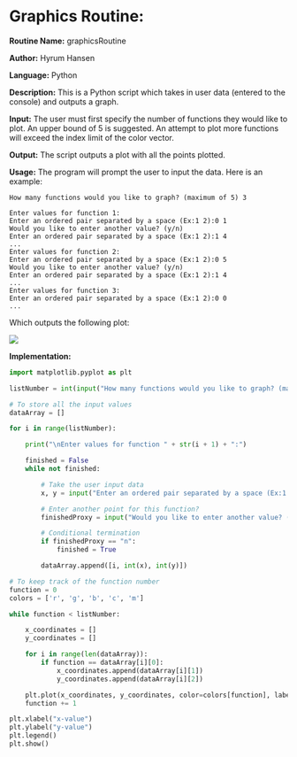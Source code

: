 # Graphics Routine:

**Routine Name:** graphicsRoutine

**Author:** Hyrum Hansen

**Language:** Python

**Description:** This is a Python script which takes in user data (entered to the console) and outputs a graph.

**Input:** The user must first specify the number of functions they would like to plot. An upper bound of 5 is suggested. An attempt to plot more functions will exceed the index limit of the color vector.

**Output:** The script outputs a plot with all the points plotted.

**Usage:** The program will prompt the user to input the data. Here is an example:

```
How many functions would you like to graph? (maximum of 5) 3

Enter values for function 1:
Enter an ordered pair separated by a space (Ex:1 2):0 1
Would you like to enter another value? (y/n)
Enter an ordered pair separated by a space (Ex:1 2):1 4
...
Enter values for function 2:
Enter an ordered pair separated by a space (Ex:1 2):0 5
Would you like to enter another value? (y/n)
Enter an ordered pair separated by a space (Ex:1 2):1 4
...
Enter values for function 3:
Enter an ordered pair separated by a space (Ex:1 2):0 0
...
```
Which outputs the following plot:

![](math4610/images/task4/Figure_1.png)

**Implementation:**

```python
import matplotlib.pyplot as plt

listNumber = int(input("How many functions would you like to graph? (maximum of 5)"))

# To store all the input values
dataArray = []

for i in range(listNumber):

    print("\nEnter values for function " + str(i + 1) + ":")

    finished = False
    while not finished:

        # Take the user input data
        x, y = input("Enter an ordered pair separated by a space (Ex:1 2):").split()

        # Enter another point for this function?
        finishedProxy = input("Would you like to enter another value? (y/n)")

        # Conditional termination
        if finishedProxy == "n":
            finished = True

        dataArray.append([i, int(x), int(y)])

# To keep track of the function number
function = 0
colors = ['r', 'g', 'b', 'c', 'm']

while function < listNumber:

    x_coordinates = []
    y_coordinates = []

    for i in range(len(dataArray)):
        if function == dataArray[i][0]:
            x_coordinates.append(dataArray[i][1])
            y_coordinates.append(dataArray[i][2])

    plt.plot(x_coordinates, y_coordinates, color=colors[function], label="Function" + str(function))
    function += 1

plt.xlabel("x-value")
plt.ylabel("y-value")
plt.legend()
plt.show()
```
